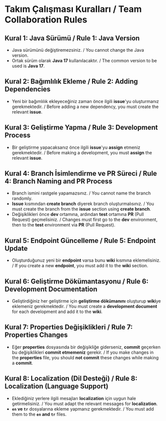 # Takım Çalışması Kuralları / Team Collaboration Rules

## Kural 1: Java Sürümü / Rule 1: Java Version
- Java sürümünü değiştiremezsiniz. / You cannot change the Java version.
- Ortak sürüm olarak **Java 17** kullanılacaktır. / The common version to be used is **Java 17**.

## Kural 2: Bağımlılık Ekleme / Rule 2: Adding Dependencies
- Yeni bir bağımlılık ekleyeceğiniz zaman önce ilgili **issue**'yu oluşturmanız gerekmektedir. / Before adding a new dependency, you must create the relevant **issue**.

## Kural 3: Geliştirme Yapma / Rule 3: Development Process
- Bir geliştirme yapacaksanız önce ilgili **issue**'yu **assign** etmeniz gerekmektedir. / Before making a development, you must **assign** the relevant **issue**.

## Kural 4: Branch İsimlendirme ve PR Süreci / Rule 4: Branch Naming and PR Process
- Branch ismini rastgele yapamazsınız. / You cannot name the branch randomly.
- **Issue** kısmından **create branch** diyerek branch oluşturmalısınız. / You must create the branch from the **issue** section using **create branch**.
- Değişiklikleri önce **dev** ortamına, ardından **test** ortamına **PR** (Pull Request) geçmelisiniz. / Changes must first go to the **dev** environment, then to the **test** environment via **PR** (Pull Request).

## Kural 5: Endpoint Güncelleme / Rule 5: Endpoint Update
- Oluşturduğunuz yeni bir **endpoint** varsa bunu **wiki** kısmına eklemelisiniz. / If you create a new **endpoint**, you must add it to the **wiki** section.

## Kural 6: Geliştirme Dökümantasyonu / Rule 6: Development Documentation
- Geliştirdiğiniz her geliştirme için **geliştirme dökümanını** oluşturup **wiki**ye eklemeniz gerekmektedir. / You must create a **development document** for each development and add it to the **wiki**.

## Kural 7: Properties Değişiklikleri / Rule 7: Properties Changes
- Eğer **properties** dosyasında bir değişikliğe giderseniz, **commit** geçerken bu değişiklikleri **commit etmemeniz** gerekir. / If you make changes in the **properties** file, you should **not commit** these changes while making a **commit**.

## Kural 8: Localization (Dil Desteği) / Rule 8: Localization (Language Support)
- Eklediğiniz yerlere ilgili mesajları **localization** için uygun hale getirmelisiniz. / You must adapt the relevant messages for **localization**.
- **`en` ve `tr`** dosyalarına ekleme yapmanız gerekmektedir. / You must add them to the **`en` and `tr`** files.

